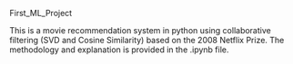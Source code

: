 First_ML_Project

This is a movie recommendation system in python using collaborative filtering (SVD and Cosine Similarity) based on the 2008 Netflix Prize.
The methodology and explanation is provided in the .ipynb file.
